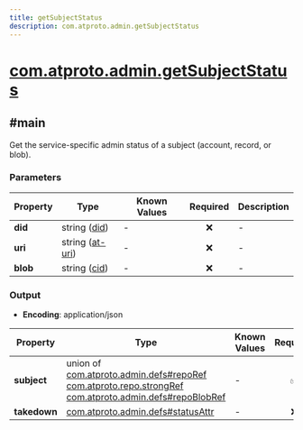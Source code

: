 ```yaml
---
title: getSubjectStatus
description: com.atproto.admin.getSubjectStatus
---
```


# [com.atproto.admin.getSubjectStatus](https://github.com/myConsciousness/atproto.dart/blob/main/lexicons/com/atproto/admin/getSubjectStatus.json)

## #main

Get the service-specific admin status of a subject (account, record, or blob).

### Parameters

| Property | Type | Known Values | Required | Description |
| --- | --- | --- | :---: | --- |
| **did** | string ([did](https://atproto.com/specs/did)) | - | ❌ | - |
| **uri** | string ([at-uri](https://atproto.com/specs/at-uri-scheme)) | - | ❌ | - |
| **blob** | string ([cid](https://atproto.com/specs/repository#cid-formats)) | - | ❌ | - |

### Output

- **Encoding**: application/json

| Property | Type | Known Values | Required | Description |
| --- | --- | --- | :---: | --- |
| **subject** | union of <br/>[com.atproto.admin.defs#repoRef](../../../../lexicons/com/atproto/admin/defs.md#reporef)<br/>[com.atproto.repo.strongRef](../../../../lexicons/com/atproto/repo/strongRef.md#main)<br/>[com.atproto.admin.defs#repoBlobRef](../../../../lexicons/com/atproto/admin/defs.md#repoblobref) | - | ✅ | - |
| **takedown** | [com.atproto.admin.defs#statusAttr](../../../../lexicons/com/atproto/admin/defs.md#statusattr) | - | ❌ | - |
